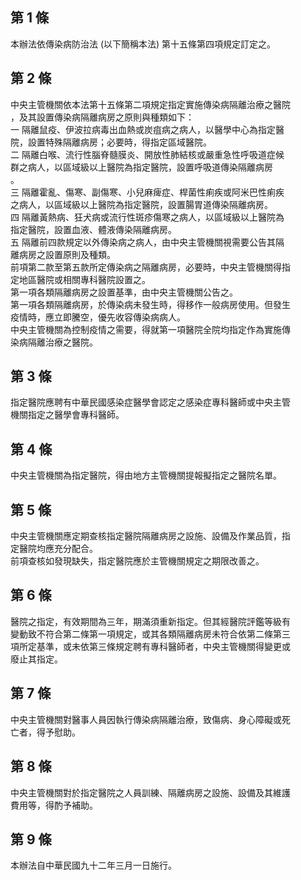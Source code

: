 第 1 條
-------
本辦法依傳染病防治法 (以下簡稱本法) 第十五條第四項規定訂定之。

第 2 條
-------
中央主管機關依本法第十五條第二項規定指定實施傳染病隔離治療之醫院  
，及其設置傳染病隔離病房之原則與種類如下：                        
一  隔離鼠疫、伊波拉病毒出血熱或炭疽病之病人，以醫學中心為指定醫  
    院，設置特殊隔離病房；必要時，得指定區域醫院。                
二  隔離白喉、流行性腦脊髓膜炎、開放性肺結核或嚴重急性呼吸道症候  
    群之病人，以區域級以上醫院為指定醫院，設置呼吸道傳染隔離病房  
    。                                                            
三  隔離霍亂、傷寒、副傷寒、小兒麻痺症、桿菌性痢疾或阿米巴性痢疾  
    之病人，以區域級以上醫院為指定醫院，設置腸胃道傳染隔離病房。  
四  隔離黃熱病、狂犬病或流行性斑疹傷寒之病人，以區域級以上醫院為  
    指定醫院，設置血液、體液傳染隔離病房。                        
五  隔離前四款規定以外傳染病之病人，由中央主管機關視需要公告其隔  
    離病房之設置原則及種類。                                      
前項第二款至第五款所定傳染病之隔離病房，必要時，中央主管機關得指  
定地區醫院或相關專科醫院設置之。                                  
第一項各類隔離病房之設置基準，由中央主管機關公告之。              
第一項各類隔離病房，於傳染病未發生時，得移作一般病房使用。但發生  
疫情時，應立即騰空，優先收容傳染病病人。                          
中央主管機關為控制疫情之需要，得就第一項醫院全院均指定作為實施傳  
染病隔離治療之醫院。

第 3 條
-------
指定醫院應聘有中華民國感染症醫學會認定之感染症專科醫師或中央主管  
機關指定之醫學會專科醫師。

第 4 條
-------
中央主管機關為指定醫院，得由地方主管機關提報擬指定之醫院名單。

第 5 條
-------
中央主管機關應定期查核指定醫院隔離病房之設施、設備及作業品質，指  
定醫院均應充分配合。                                              
前項查核如發現缺失，指定醫院應於主管機關規定之期限改善之。

第 6 條
-------
醫院之指定，有效期間為三年，期滿須重新指定。但其經醫院評鑑等級有  
變動致不符合第二條第一項規定，或其各類隔離病房未符合依第二條第三  
項所定基準，或未依第三條規定聘有專科醫師者，中央主管機關得變更或  
廢止其指定。

第 7 條
-------
中央主管機關對醫事人員因執行傳染病隔離治療，致傷病、身心障礙或死  
亡者，得予慰助。

第 8 條
-------
中央主管機關對於指定醫院之人員訓練、隔離病房之設施、設備及其維護    
費用等，得酌予補助。

第 9 條
-------
本辦法自中華民國九十二年三月一日施行。

